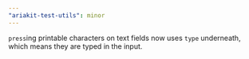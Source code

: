 ```yaml
---
"ariakit-test-utils": minor
---
```


`press`ing printable characters on text fields now uses `type` underneath, which means they are typed in the input.
